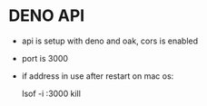 # DENO API

- api is setup with deno and oak, cors is enabled
- port is 3000


- if address in use after restart on mac os:

	lsof -i :3000
	kill <PID>